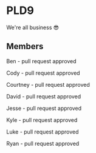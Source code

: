 # PLD9

We're all business 😎

## Members

Ben - pull request approved

Cody - pull request approved

Courtney - pull request approved

David - pull request approved

Jesse - pull request approved

Kyle - pull request approved

Luke - pull request approved

Ryan - pull request approved
